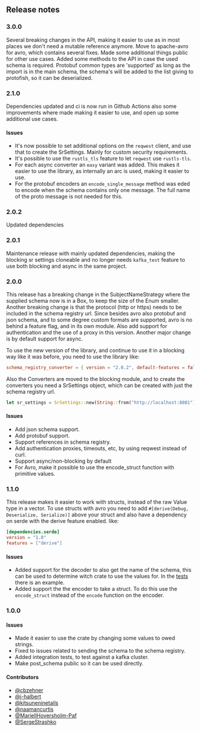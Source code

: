 ## Release notes

### 3.0.0

Several breaking changes in the API, making it easier to use as in most places we don't need a mutable reference anymore.
Move to apache-avro for avro, which contains several fixes.
Made some additional things public for other use cases. Added some methods to the API in case the used schema is required.
Protobuf common types are 'supported' as long as the import is in the main schema, the schema's will be added to the list giving to protofish, so it can be deserialized.

### 2.1.0

Dependencies updated and ci is now run in Github Actions also some improvements where made making it easier to use, and open up some additional use cases.

#### Issues
- It's now possible to set additional options on the `reqwest` client, and use that to create the SrSettings. Mainly for custom security requirements.
- It's possible to use the `rustls_tls` feature to let `reqwest` use `rustls-tls`.
- For each async converter an `easy` variant was added. This makes it easier to use the library, as internally an arc is used, making it easier to use.
- For the protobuf encoders an `encode_single_message` method was eded to encode when the schema contains only one message. The full name of the proto message is not needed for this.

### 2.0.2

Updated dependencies

### 2.0.1

Maintenance release with mainly updated dependencies, making the blocking sr settings cloneable and no longer needs `kafka_test` feature to use both blocking and async in the same project.

### 2.0.0

This release has a breaking change in the SubjectNameStrategy where the supplied schema now is in a Box, to keep the size of the Enum smaller.
Another breaking change is that the protocol  (http or https) needs  to be included in the schema registry url.
Since besides avro also protobuf and json schema, and to some degree custom formats are supported, avro is no behind a feature flag, and in its own module.
Also add support for authentication and the use of a proxy in this version.
Another major change is by default support for async.

To use the new version of the library, and continue to use it in a blocking way like it was before, you need to use the library like:
```toml
schema_registry_converter = { version = "2.0.2", default-features = false, features = ["avro", "blocking"]}
```
Also the Converters are moved to the blocking module, and to create the converters you need a SrSettings object, which can be created with just the
schema registry url. 
```rust
let sr_settings = SrSettings::new(String::from("http://localhost:8081"));
```

#### Issues

- Add json schema support.
- Add protobuf support.
- Support references in schema registry.
- Add authentication proxies, timeouts, etc, by using reqwest instead of curl.
- Support async/non-blocking by default
- For Avro, make it possible to use the encode_struct function with primitive values.

### 1.1.0

This release makes it easier to work with structs, instead of the raw Value type in a vector.
To use structs with avro you need to add `#[derive(Debug, Deserialize, Serialize)]` above your
struct and also have a dependency on serde with the derive feature enabled. like:
```toml
[dependencies.serde]
version = "1.0"
features = ["derive"]
```

#### Issues

- Added support for the decoder to also get the name of the schema, this
can be used to determine witch crate to use the values for. In the [tests](https://github.com/gklijs/schema_registry_converter/blob/master/src/lib.rs#L577)
there is an example.
- Added support the the encoder to take a struct. To do this use the `encode_struct`
instead of the `encode` function on the encoder.

### 1.0.0

#### Issues

- Made it easier to use the crate by changing some values to owed strings.
- Fixed to issues related to sending the schema to the schema registry.
- Added integration tests, to test against a kafka cluster.
- Make post_schema public so it can be used directly.

#### Contributors

- [@cbzehner](https://github.com/cbzehner)
- [@j-halbert](https://github.com/j-halbert)  
- [@kitsuneninetails](https://github.com/kitsuneninetails)
- [@naamancurtis](https://github.com/naamancurtis)
- [@MariellHoversholm-Paf](https://github.com/MariellHoversholm-Paf)
- [@SergeStrashko](https://github.com/SergeStrashko)